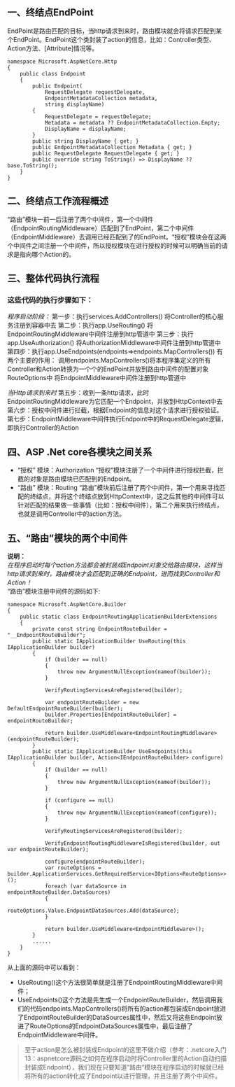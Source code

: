 ## 一、终结点EndPoint
EndPoint是路由匹配的目标，当http请求到来时，路由模块就会将请求匹配到某个EndPoint。EndPoint这个类封装了action的信息，比如：Controller类型、Action方法、[Attribute]情况等。
```
namespace Microsoft.AspNetCore.Http
{
    public class Endpoint
    {
        public Endpoint(
            RequestDelegate requestDelegate,
            EndpointMetadataCollection metadata,
            string displayName)
        {
            RequestDelegate = requestDelegate;
            Metadata = metadata ?? EndpointMetadataCollection.Empty;
            DisplayName = displayName;
        }        
        public string DisplayName { get; }        
        public EndpointMetadataCollection Metadata { get; }        
        public RequestDelegate RequestDelegate { get; }
        public override string ToString() => DisplayName ?? base.ToString();
    }
}
```
## 二、终结点工作流程概述
“路由”模块一前一后注册了两个中间件，第一个中间件（EndpointRoutingMiddleware）匹配到了EndPoint，第二个中间件（EndpointMiddleware）去调用已经匹配到了的EndPoint。“授权”模块会在这两个中间件之间注册一个中间件，所以授权模块在进行授权的时候可以明确当前的请求是指向哪个Action的。
## 三、整体代码执行流程
### **这些代码的执行步骤如下：**
*程序启动阶段：*
第一步：执行services.AddControllers()
将Controller的核心服务注册到容器中去
第二步：执行app.UseRouting()
将EndpointRoutingMiddleware中间件注册到http管道中
第三步：执行app.UseAuthorization()
将AuthorizationMiddleware中间件注册到http管道中
第四步：执行app.UseEndpoints(endpoints=>endpoints.MapControllers())
有两个主要的作用：
调用endpoints.MapControllers()将本程序集定义的所有Controller和Action转换为一个个的EndPoint并放到路由中间件的配置对象RouteOptions中
将EndpointMiddleware中间件注册到http管道中

*当Http请求到来时*
第五步：收到一条http请求，此时EndpointRoutingMiddleware为它匹配一个Endpoint，并放到HttpContext中去
第六步：授权中间件进行拦截，根据Endpoint的信息对这个请求进行授权验证。
第七步：EndpointMiddleware中间件执行Endpoint中的RequestDelegate逻辑，即执行Controller的Action
## 四、ASP .Net core各模块之间关系
- “授权” 模块：Authorization
	“授权”模块注册了一个中间件进行授权拦截，拦截的对象是路由模块已匹配到的Endpoint。
- “路由” 模块：Routing
	“路由”模块前后注册了两个中间件，第一个用来寻找匹配的终结点，并将这个终结点放到HttpContext中，这之后其他的中间件可以针对匹配的结果做一些事情（比如：授权中间件），第二个用来执行终结点，也就是调用Controller中的action方法。
## 五、“路由”模块的两个中间件
**说明：**  
_在程序启动时每个action方法都会被封装成Endpoint对象交给路由模块，这样当http请求到来时，路由模块才会匹配到正确的Endpoint，进而找到Controller和Action！_  
“路由”模块注册中间件的源码如下:
```
namespace Microsoft.AspNetCore.Builder
{
    public static class EndpointRoutingApplicationBuilderExtensions
    {
        private const string EndpointRouteBuilder = "__EndpointRouteBuilder";
        public static IApplicationBuilder UseRouting(this IApplicationBuilder builder)
        {
            if (builder == null)
            {
                throw new ArgumentNullException(nameof(builder));
            }

            VerifyRoutingServicesAreRegistered(builder);

            var endpointRouteBuilder = new DefaultEndpointRouteBuilder(builder);
            builder.Properties[EndpointRouteBuilder] = endpointRouteBuilder;

            return builder.UseMiddleware<EndpointRoutingMiddleware>(endpointRouteBuilder);
        }
        public static IApplicationBuilder UseEndpoints(this IApplicationBuilder builder, Action<IEndpointRouteBuilder> configure)
        {
            if (builder == null)
            {
                throw new ArgumentNullException(nameof(builder));
            }

            if (configure == null)
            {
                throw new ArgumentNullException(nameof(configure));
            }

            VerifyRoutingServicesAreRegistered(builder);

            VerifyEndpointRoutingMiddlewareIsRegistered(builder, out var endpointRouteBuilder);

            configure(endpointRouteBuilder);
            var routeOptions = builder.ApplicationServices.GetRequiredService<IOptions<RouteOptions>>();
            foreach (var dataSource in endpointRouteBuilder.DataSources)
            {
                routeOptions.Value.EndpointDataSources.Add(dataSource);
            }

            return builder.UseMiddleware<EndpointMiddleware>();
        }
        ......
    }
}
```

从上面的源码中可以看到：
- UseRouting()这个方法很简单就是注册了EndpointRoutingMiddleware中间件；
- UseEndpoints()这个方法是先生成一个EndpointRouteBuilder，然后调用我们的代码endpoints.MapControllers()将所有的action都包装成Endpoint放进了EndpointRouteBuilder的DataSources属性中，然后又将这些Endpoint放进了RouteOptions的EndpointDataSources属性中，最后注册了EndpointMiddleware中间件。
> 至于action是怎么被封装成Endpoint的这里不做介绍（参考：.netcore入门13：aspnetcore源码之如何在程序启动时将Controller里的Action自动扫描封装成Endpoint），我们现在只要知道“路由”模块在程序启动的时候就已经将所有的action转化成了Endpoint以进行管理，并且注册了两个中间件。